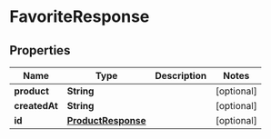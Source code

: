 # FavoriteResponse

## Properties
Name | Type | Description | Notes
------------ | ------------- | ------------- | -------------
**product** | **String** |  |  [optional]
**createdAt** | **String** |  |  [optional]
**id** | [**ProductResponse**](ProductResponse.md) |  |  [optional]
